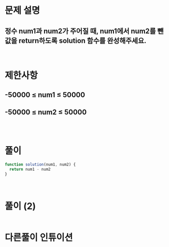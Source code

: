# 문제 설명
## 정수 num1과 num2가 주어질 때, num1에서 num2를 뺀 값을 return하도록 solution 함수를 완성해주세요.

<br>

# 제한사항
## -50000 ≤ num1 ≤ 50000
## -50000 ≤ num2 ≤ 50000
## 
## 

<br>

# 풀이

```js
function solution(num1, num2) {
  return num1 - num2
}
```

<br>

# 풀이 (2)

```js

```

# 다른풀이 인튜이션

```js

```